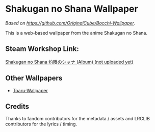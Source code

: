 # Shakugan no Shana Wallpaper

*Based on https://github.com/OriginalCube/Bocchi-Wallpaper.*

This is a web-based wallpaper from the anime Shakugan no Shana.

## Steam Workshop Link:

[Shakugan no Shana 灼眼のシャナ (Album) (not uploaded yet)]()

## Other Wallpapers

- [Toaru-Wallpaper](https://github.com/Joehuu/Toaru-Wallpaper)

## Credits

Thanks to fandom contributors for the metadata / assets and LRCLIB contributors for the lyrics / timing.
